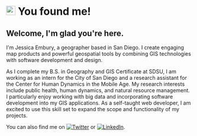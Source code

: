 # <img src="https://jlembury.github.io/img/waypt_logo.png" alt="Waypoint Logo" width=25px;> You found me!

## Welcome, I'm glad you're here.

I'm Jessica Embury, a geographer based in San Diego. I create engaging map products and powerful geospatial tools by combining GIS technologies with software development and design. 

As I complete my B.S. in Geography and GIS Certificate at SDSU, I am working as an intern for the City of San Diego and a research assistant for the Center for Human Dynamics in the Mobile Age. My research interests include public health, human dynamics, and natural resource management. I particularly enjoy working with big data and incorporating software development into my GIS applications. As a self-taught web developer, I am excited to use this skill set to expand the scope and functionality of my projects. 

You can also find me on [![Twitter][1.2]][1] or [![LinkedIn][2.2]][2].

<!-- Icons -->

[1.2]: http://i.imgur.com/wWzX9uB.png (twitter icon without padding)
[2.2]: https://raw.githubusercontent.com/MartinHeinz/MartinHeinz/master/linkedin-3-16.png (LinkedIn icon without padding)

<!-- Links to your social media accounts -->

[1]: https://twitter.com/jlembury234
[2]: https://www.linkedin.com/in/jessica-embury

<!--
**jlembury/jlembury** is a ✨ _special_ ✨ repository because its `README.md` (this file) appears on your GitHub profile.

Here are some ideas to get you started:

- 🔭 I’m currently working on ...
- 🌱 I’m currently learning ...
- 👯 I’m looking to collaborate on ...
- 🤔 I’m looking for help with ...
- 💬 Ask me about ...
- 📫 How to reach me: ...
- 😄 Pronouns: ...
- ⚡ Fun fact: ...
-->
